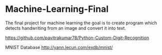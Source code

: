 # Machine-Learning-Final
The final project for machine learning
the goal is to create program which detects handwriting from an image and convert it into text.

https://github.com/pavitrakumar78/Python-Custom-Digit-Recognition

MNIST Database
http://yann.lecun.com/exdb/mnist/
